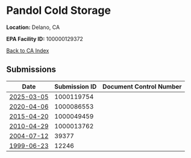 # Pandol Cold Storage

**Location:** Delano, CA

**EPA Facility ID:** 100000129372

[Back to CA Index](../../index.md)

## Submissions

| Date | Submission ID | Document Control Number |
|------|--------------|-------------------------|
| [2025-03-05](submissions/1000119754.md) | 1000119754 |  |
| [2020-04-06](submissions/1000086553.md) | 1000086553 |  |
| [2015-04-20](submissions/1000049459.md) | 1000049459 |  |
| [2010-04-29](submissions/1000013762.md) | 1000013762 |  |
| [2004-07-12](submissions/39377.md) | 39377 |  |
| [1999-06-23](submissions/12246.md) | 12246 |  |

